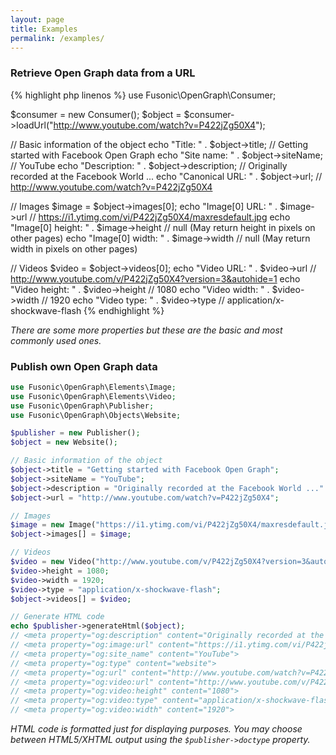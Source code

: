 ```yaml
---
layout: page
title: Examples
permalink: /examples/
---
```


### Retrieve Open Graph data from a URL

{% highlight php linenos %}
use Fusonic\OpenGraph\Consumer;

$consumer = new Consumer();
$object = $consumer->loadUrl("http://www.youtube.com/watch?v=P422jZg50X4");

// Basic information of the object
echo "Title: " . $object->title;                // Getting started with Facebook Open Graph
echo "Site name: " . $object->siteName;         // YouTube
echo "Description: " . $object->description;    // Originally recorded at the Facebook World ...
echo "Canonical URL: " . $object->url;          // http://www.youtube.com/watch?v=P422jZg50X4

// Images
$image = $object->images[0];
echo "Image[0] URL: " . $image->url             // https://i1.ytimg.com/vi/P422jZg50X4/maxresdefault.jpg
echo "Image[0] height: " . $image->height       // null (May return height in pixels on other pages)
echo "Image[0] width: " . $image->width         // null (May return width in pixels on other pages)

// Videos
$video = $object->videos[0];
echo "Video URL: " . $video->url                // http://www.youtube.com/v/P422jZg50X4?version=3&autohide=1
echo "Video height: " . $video->height          // 1080
echo "Video width: " . $video->width            // 1920
echo "Video type: " . $video->type              // application/x-shockwave-flash
{% endhighlight %}

_There are some more properties but these are the basic and most commonly used ones._

### Publish own Open Graph data

```php
use Fusonic\OpenGraph\Elements\Image;
use Fusonic\OpenGraph\Elements\Video;
use Fusonic\OpenGraph\Publisher;
use Fusonic\OpenGraph\Objects\Website;

$publisher = new Publisher();
$object = new Website();

// Basic information of the object
$object->title = "Getting started with Facebook Open Graph";
$object->siteName = "YouTube";
$object->description = "Originally recorded at the Facebook World ..."
$object->url = "http://www.youtube.com/watch?v=P422jZg50X4";

// Images
$image = new Image("https://i1.ytimg.com/vi/P422jZg50X4/maxresdefault.jpg");
$object->images[] = $image;

// Videos
$video = new Video("http://www.youtube.com/v/P422jZg50X4?version=3&autohide=1");
$video->height = 1080;
$video->width = 1920;
$video->type = "application/x-shockwave-flash";
$object->videos[] = $video;

// Generate HTML code
echo $publisher->generateHtml($object);
// <meta property="og:description" content="Originally recorded at the Facebook World ...">
// <meta property="og:image:url" content="https://i1.ytimg.com/vi/P422jZg50X4/maxresdefault.jpg">
// <meta property="og:site_name" content="YouTube">
// <meta property="og:type" content="website">
// <meta property="og:url" content="http://www.youtube.com/watch?v=P422jZg50X4">
// <meta property="og:video:url" content="http://www.youtube.com/v/P422jZg50X4?version=3&amp;autohide=1">
// <meta property="og:video:height" content="1080">
// <meta property="og:video:type" content="application/x-shockwave-flash">
// <meta property="og:video:width" content="1920">
```

_HTML code is formatted just for displaying purposes. You may choose between HTML5/XHTML output using the ```$publisher->doctype``` property._
